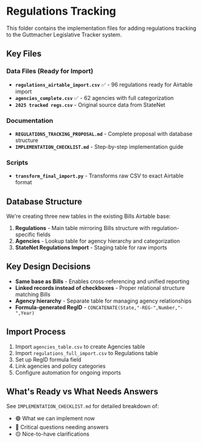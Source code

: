 # Regulations Tracking

This folder contains the implementation files for adding regulations tracking to the Guttmacher Legislative Tracker system.

## Key Files

### Data Files (Ready for Import)
- **`regulations_airtable_import.csv`** ✅ - 96 regulations ready for Airtable import
- **`agencies_complete.csv`** ✅ - 62 agencies with full categorization
- **`2025 tracked regs.csv`** - Original source data from StateNet

### Documentation
- **`REGULATIONS_TRACKING_PROPOSAL.md`** - Complete proposal with database structure
- **`IMPLEMENTATION_CHECKLIST.md`** - Step-by-step implementation guide

### Scripts
- **`transform_final_import.py`** - Transforms raw CSV to exact Airtable format

## Database Structure

We're creating three new tables in the existing Bills Airtable base:

1. **Regulations** - Main table mirroring Bills structure with regulation-specific fields
2. **Agencies** - Lookup table for agency hierarchy and categorization  
3. **StateNet Regulations Import** - Staging table for raw imports

## Key Design Decisions

- **Same base as Bills** - Enables cross-referencing and unified reporting
- **Linked records instead of checkboxes** - Proper relational structure matching Bills
- **Agency hierarchy** - Separate table for managing agency relationships
- **Formula-generated RegID** - `CONCATENATE(State,"-REG-",Number,"-",Year)`

## Import Process

1. Import `agencies_table.csv` to create Agencies table
2. Import `regulations_full_import.csv` to Regulations table
3. Set up RegID formula field
4. Link agencies and policy categories
5. Configure automation for ongoing imports

## What's Ready vs What Needs Answers

See `IMPLEMENTATION_CHECKLIST.md` for detailed breakdown of:
- 🟢 What we can implement now
- 🔴 Critical questions needing answers
- 🟡 Nice-to-have clarifications